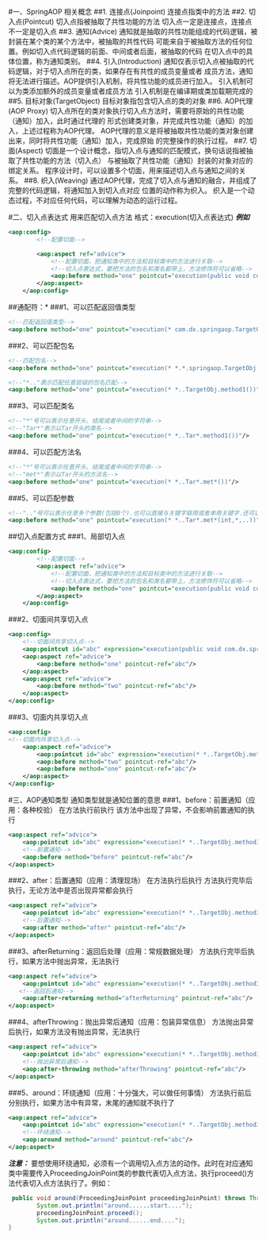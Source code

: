 #一、SpringAOP 相关概念
##1. 连接点(Joinpoint)
    连接点指类中的方法
##2. 切入点(Pointcut)
    切入点指被抽取了共性功能的方法
    切入点一定是连接点，连接点不一定是切入点
##3. 通知(Advice)
    通知就是抽取的共性功能组成的代码逻辑，被封装在某个类的某个方法中，被抽取的共性代码
    可能来自于被抽取方法的任何位置。例如切入点代码逻辑的前面、中间或者后面，被抽取的代码
    在切入点中的具体位置，称为通知类别。
##4. 引入(Introduction)
    通知仅表示切入点被抽取的代码逻辑，对于切入点所在的类，如果存在有共性的成员变量或者
    成员方法，通知将无法进行描述。AOP提供引入机制，将共性功能的成员进行加入。
    引入机制可以为类添加额外的成员变量或者成员方法
    引入机制是在编译期或类加载期完成的
##5. 目标对象(TargetObject)
    目标对象指包含切入点的类的对象
##6. AOP代理(AOP Proxy)
    切入点所在的类对象执行切入点方法时，需要将原始的共性功能（通知）加入，此时通过代理的
    形式创建类对象，并完成共性功能（通知）的加入，上述过程称为AOP代理。
    AOP代理的意义是将被抽取共性功能的类对象创建出来，同时将共性功能（通知）加入，完成原始
    的完整操作的执行过程。
##7. 切面(Aspect)
    切面是一个设计概念，指切入点与通知的匹配模式，换句话说指被抽取了共性功能的方法（切入点）
    与被抽取了共性功能（通知）封装的对象对应的绑定关系。
    程序设计时，可以设置多个切面，用来描述切入点与通知之间的关系。
##8. 织入(Weaving)
    通过AOP代理，完成了切入点与通知的融合，并组成了完整的代码逻辑，将通知加入到切入点对应
    位置的动作称为织入。
    织入是一个动态过程，不对应任何代码，可以理解为动态的运行过程。

#二、切入点表达式
    用来匹配切入点方法
    格式：execution(切入点表达式)
***例如***
```xml
<aop:config>
        <!--配置切面-->

        <aop:aspect ref="advice">
            <!--配置切面，把通知类中的方法和目标类中的方法进行关联-->
            <!--切入点表达式，要把方法的包名和类名都带上，方法修饰符可以省略-->
            <aop:before method="one" pointcut="execution(public void com.dx.springaop.TargetObj.method1())" />
        </aop:aspect>
    </aop:config>
```

##通配符：*
###1、可以匹配返回值类型
```xml
<!--匹配返回值类型-->
<aop:before method="one" pointcut="execution(* com.dx.springaop.TargetObj.method1())" />
```
###2、可以匹配包名
```xml
<!--匹配包名-->
<aop:before method="one" pointcut="execution(* *.*.springaop.TargetObj.method1())" />
```
```xml
<!--"*.."表示匹配任意层级的包名匹配-->
<aop:before method="one" pointcut="execution(* *..TargetObj.method1())" />
```
###3、可以匹配类名
```xml
<!--"*"号可以表示任意开头、结尾或者中间的字符串-->
<!--"Tar*"表示以Tar开头的类名-->
<aop:before method="one" pointcut="execution(* *..Tar*.method1())"/>
```
###4、可以匹配方法名
```xml
<!--"*"号可以表示任意开头、结尾或者中间的字符串-->
<!--"met*"表示以Tar开头的方法名-->
<aop:before method="one" pointcut="execution(* *..Tar*.met*())"/>
```
###5、可以匹配参数
```xml
<!--".."号可以表示任意多个参数(包括0个).也可以直接与关键字联用或者单用关键字.还可以与"*"联用，三者可以排列组合使用-->
<aop:before method="one" pointcut="execution(* *..Tar*.met*(int,*,..))"/>
```

##切入点配置方式
###1、局部切入点
```xml
<aop:config>
        <!--配置切面-->
        <aop:aspect ref="advice">
            <!--配置切面，把通知类中的方法和目标类中的方法进行关联-->
            <!--切入点表达式，要把方法的包名和类名都带上，方法修饰符可以省略-->
            <aop:before method="one" pointcut="execution(public void com.dx.springaop.TargetObj.method1())" />
        </aop:aspect>
    </aop:config>
```
###2、切面间共享切入点
```xml
<aop:config>
    <!--切面间共享切入点-->
    <aop:pointcut id="abc" expression="execution(public void com.dx.springaop.TargetObj.method3())"/>
    <aop:aspect ref="advice">
        <aop:before method="one" pointcut-ref="abc"/>
    </aop:aspect>
    <aop:aspect ref="advice">
        <aop:before method="two" pointcut-ref="abc"/>
    </aop:aspect>
</aop:config>
```
###3、切面内共享切入点
```xml
<aop:config>
<!--切面内共享切入点-->
    <aop:aspect ref="advice">
        <aop:pointcut id="abc" expression="execution(* *..TargetObj.method3())"/>
        <aop:before method="two" pointcut-ref="abc"/>
        <aop:before method="one" pointcut-ref="abc"/>
    </aop:aspect>
</aop:config>
```

#三、AOP通知类型
    通知类型就是通知位置的意思
###1、before：前置通知（应用：各种校验）
    在方法执行前执行
    该方法中出现了异常，不会影响前置通知的执行
```xml
<aop:aspect ref="advice">
    <aop:pointcut id="abc" expression="execution(* *..TargetObj.method3())"/>
    <!--前置通知-->
    <aop:before method="before" pointcut-ref="abc"/>
</aop:aspect>
```
###2、after：后置通知（应用：清理现场）
    在方法执行后执行
    方法执行完毕后执行，无论方法中是否出现异常都会执行
```xml
<aop:aspect ref="advice">
    <aop:pointcut id="abc" expression="execution(* *..TargetObj.method3())"/>
    <!--后置通知-->
    <aop:after method="after" pointcut-ref="abc"/>
</aop:aspect>
```
###3、afterReturning：返回后处理（应用：常规数据处理）
    方法执行完毕后执行，如果方法中抛出异常，无法执行
```xml
<aop:aspect ref="advice">
    <aop:pointcut id="abc" expression="execution(* *..TargetObj.method3())"/>
   <!--返回后通知-->
    <aop:after-returning method="afterReturning" pointcut-ref="abc"/>
</aop:aspect>
```
###4、afterThrowing：抛出异常后通知（应用：包装异常信息）
    方法抛出异常后执行，如果方法没有抛出异常，无法执行
```xml
<aop:aspect ref="advice">
    <aop:pointcut id="abc" expression="execution(* *..TargetObj.method3())"/>
    <!--抛出异常后通知-->
    <aop:after-throwing method="afterThrowing" pointcut-ref="abc"/>
</aop:aspect>
```
###5、around：环绕通知（应用：十分强大，可以做任何事情）
    方法执行前后分别执行，如果方法中有异常，末尾的通知就不执行了
```xml
<aop:aspect ref="advice">
    <aop:pointcut id="abc" expression="execution(* *..TargetObj.method3())"/>
    <!--环绕通知-->
    <aop:around method="around" pointcut-ref="abc"/>
</aop:aspect>
```
***注意：*** 要想使用环绕通知，必须有一个调用切入点方法的动作。此时在对应通知类中需要传入ProceedingJoinPoint类的参数代表切入点方法，执行proceed()方法代表切入点方法执行了。例如：
```java
 public void around(ProceedingJoinPoint proceedingJoinPoint) throws Throwable {
        System.out.println("around......start....");
        proceedingJoinPoint.proceed();
        System.out.println("around......end....");
}
```